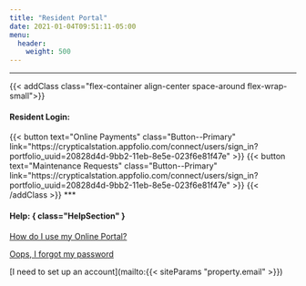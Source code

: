 ```yaml
---
title: "Resident Portal"
date: 2021-01-04T09:51:11-05:00
menu:
  header:
    weight: 500
---
```


***

{{< addClass class="flex-container align-center space-around flex-wrap-small">}}
  <h4>Resident Login:</h4>
  {{< button text="Online Payments" class="Button--Primary" link="https://crypticalstation.appfolio.com/connect/users/sign_in?portfolio_uuid=20828d4d-9bb2-11eb-8e5e-023f6e81f47e" >}}
  {{< button text="Maintenance Requests" class="Button--Primary" link="https://crypticalstation.appfolio.com/connect/users/sign_in?portfolio_uuid=20828d4d-9bb2-11eb-8e5e-023f6e81f47e" >}}
{{< /addClass >}}
***

#### Help: { class="HelpSection" }
[How do I use my Online Portal?](https://www.appfolio.com/help/online-portal-overview)

[Oops, I forgot my password](https://crypticalstation.appfolio.com/connect/users/password/new)

[I need to set up an account](mailto:{{< siteParams "property.email" >}})

